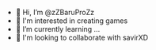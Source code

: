 - 👋 Hi, I’m @zZBaruProZz
- 👀 I'm interested in creating games
- 🌱 I’m currently learning ...
- 💞️ I'm looking to collaborate with savirXD

<!---
zZBaruProZz/zZBaruProZz is a ✨ special ✨ repository because its `README.md` (this file) appears on your GitHub profile.
You can click the Preview link to take a look at your changes.
--->
